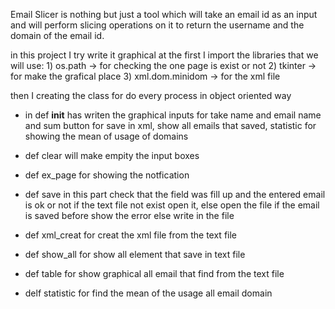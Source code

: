 Email Slicer is nothing but just a tool which will take an email id as an input and will perform slicing operations on it to return the username and the domain of the email id.

in this project I try write it graphical
at the first I import the libraries that we will use:
    1) os.path -> for checking the one page is exist or not
    2) tkinter -> for make the grafical place 
    3) xml.dom.minidom -> for the xml file

then I creating the class for do every process in object oriented way

* in def __init__ has writen the graphical inputs for take name and email name and sum button for save in xml, show all emails that saved, statistic for showing the mean of usage of domains

* def clear will make empity the input boxes
* def ex_page for showing the notfication
* def save in this part check that the field was fill up and the entered email is ok or not if the text file not exist open it, else open  the file if the email is saved before show the error else write in the file
* def xml_creat for creat the xml file from the text file
* def show_all for show all element that save in text file
* def table for show graphical all email that find from the text file
* delf statistic for find the mean of the usage all email domain
